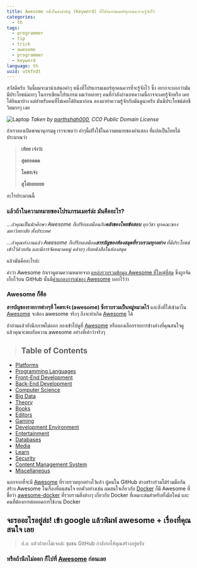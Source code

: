 ```yaml
---
title: Awesome หนึ่งในคำสำคัญ (Keyword) ที่โปรแกรมเมอร์ทุกคนควรจะรู้จักไว้
categories:
  - th
tags:
  - programmer
  - tip
  - trick
  - awesome
  - programmer
  - keyword
language: th
uuid: utkfndt
---
```


สวัสดีครับ วันนี้ผมจะมานำเสนอคำๆ หนึ่งที่โปรแกรมเมอร์ทุกคนควรที่จะรู้จักไว้ ซึ่ง อยากจะบอกว่ามันมีประโยชน์มากๆ ในการเขียนโปรแกรม ผมว่าหลายๆ คนที่กำลังอ่านบทความนี้อาจจะเคยรู้จักหรือ เคยได้ยินมาบ้าง แต่สำหรับคนที่ไม่เคยได้ยินมาก่อน ลองมาทำความรู้จักกับมันดูนะครับ มันมีประโยชน์ต่อชีวิตมากๆ เลย

![Laptop](https://upic.me/i/6r/laptop-1035345_640.jpg)
_Taken by [parthshah000](https://pixabay.com/en/users/parthshah000-628805/), CC0 Public Domain License_

ถ้าเราลองเปิดพจนานุกรมดู เราจะพบว่า คำๆนี้ฝรั่งใช้ในความหมายของคำแสลง ที่แปลเป็นไทยได้ประมาณว่า

> **เห้ยย เจ๋งว่ะ**
>
> **สุดยอดดด**
>
> **โคตรเจ๋ง**
>
> **สุโค่ยยยยยย**

อะไรประมาณนี้

### แล้วถ้าในความหมายของโปรแกรมเมอร์ล่ะ มันคืออะไร?

_...ถ้าคุณเป็นนักศึกษา Awesome ก็เปรียบเสมือนกับ**คลังของโพยข้อสอบ** ทุกวิชา ทุกคณะของมหาวิทยาลัย ทั้งประเทศ_

_...ถ้าคุณทำงานแล้ว Awesome ก็เปรียบเสมือน**สารบัญของห้องสมุดที่รวบรวมทุกอย่าง** ที่มีประโยชน์เข้าไว้ด้วยกัน และมีการจัดหมวดหมู่ คล้ายๆ กับหนังสือในห้องสมุด_

แล้วมันคืออะไรล่ะ

คำว่า Awesome ถ้าเราดูตามความหมายจาก [แหล่งรวบรวมข้อมูล Awesome ที่ใหญ่ที่สุด](https://github.com/sindresorhus/awesome) ซึ่งถูกจัดเก็บไว้บน GitHub นั้นมี[คำแถลงการณ์ของ Awesome](https://github.com/sindresorhus/awesome/blob/master/awesome.md) บอกไว้ว่า

### Awesome ก็คือ
**สารบัญของรายการต่างๆที่ โคตรเจ๋ง (awesome) ซึ่งรวบรวมเป็นหมู่หมวดไว้** และสิ่งที่ใส่เข้ามาใน [Awesome] จะต้อง awesome จริงๆ ถึงจะทำเกิด [Awesome] ได้

ถ้าอ่านแล้วยังนึกภาพไม่ออก ลองเข้าไปดูที่ [Awesome] หรือลองเลือกรายการข้างล่างที่คุณสนใจดู แล้วคุณจะพบกับความ awesome อย่างที่เค้าว่าจริงๆ

> ## Table of Contents
- [Platforms](https://github.com/sindresorhus/awesome#platforms)
- [Programming Languages](https://github.com/sindresorhus/awesome#programming-languages)
- [Front-End Development](https://github.com/sindresorhus/awesome#front-end-development)
- [Back-End Development](https://github.com/sindresorhus/awesome#back-end-development)
- [Computer Science](https://github.com/sindresorhus/awesome#computer-science)
- [Big Data](https://github.com/sindresorhus/awesome#big-data)
- [Theory](https://github.com/sindresorhus/awesome#theory)
- [Books](https://github.com/sindresorhus/awesome#books)
- [Editors](https://github.com/sindresorhus/awesome#editors)
- [Gaming](https://github.com/sindresorhus/awesome#gaming)
- [Development Environment](https://github.com/sindresorhus/awesome#development-environment)
- [Entertainment](https://github.com/sindresorhus/awesome#entertainment)
- [Databases](https://github.com/sindresorhus/awesome#databases)
- [Media](https://github.com/sindresorhus/awesome#media)
- [Learn](https://github.com/sindresorhus/awesome#learn)
- [Security](https://github.com/sindresorhus/awesome#security)
- [Content Management System](https://github.com/sindresorhus/awesome#content-management-system)
- [Miscellaneous](https://github.com/sindresorhus/awesome#miscellaneous)

นอกจากที่จะมี [Awesome] ที่รวบรวมทุกอย่างไว้แล้ว ผู้คนใน GitHub ต่างสร้างร่วมไม้ร่วมมือกันสร้าง Awesome ในเรื่องที่ตนสนใจ ยกตัวอย่างเช่น ผมสนใจเกี่ยวกับ [Docker](https://www.docker.com/) ก็มี Awesome ที่ชื่อว่า [awesome-docker](https://github.com/veggiemonk/awesome-docker) ที่รวบรวมสิ่งต่างๆ เกี่ยวกับ Docker ที่เหมาะสมสำหรับทั้งมือใหม่ และคนที่ต้องการต่อยอดการใช้งาน Docker

## จะรออะไรอยู่ล่ะ! เข้า google แล้วพิมพ์ awesome + เรื่องที่คุณสนใจ เลย

> ป.ล. แล้วถ้าหาไม่เจอล่ะ ชุมชน GitHub กำลังรอให้คุณสร้างอยู่ครับ

### หรือถ้านึกไม่ออก ก็ไปที่ [Awesome] ก่อนเลย

[Awesome]: https://github.com/sindresorhus/awesome
